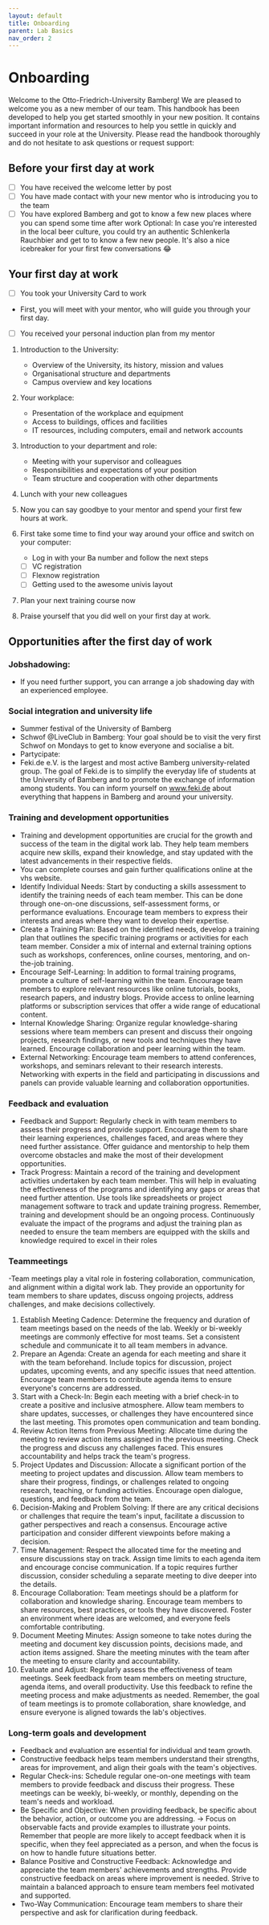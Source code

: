```yaml
---
layout: default
title: Onboarding
parent: Lab Basics
nav_order: 2
---
```


# Onboarding

Welcome to the Otto-Friedrich-University Bamberg! We are pleased to welcome you as a new member of our team. This handbook has been developed to help you get started smoothly in your new position. It contains important information and resources to help you settle in quickly and succeed in your role at the University. Please read the handbook thoroughly and do not hesitate to ask questions or request support:

## Before your first day at work
- [ ] You have received the welcome letter by post
- [ ] You have made contact with your new mentor who is introducing you to the team
- [ ] You have explored Bamberg and got to know a few new places where you can spend some time after work
 Optional: In case you're interested in the local beer culture, you could try an authentic Schlenkerla Rauchbier and get to to know a few new people. It's also a nice icebreaker for your first few conversations :joy:

## Your first day at work 
- [ ] You took your University Card to work 
- First, you will meet with your mentor, who will guide you through your first day. 
- [ ] You received your personal induction plan from my mentor
1. Introduction to the University:
	- Overview of the University, its history, mission and values
	- Organisational structure and departments
	- Campus overview and key locations

2. Your workplace:
	- Presentation of the workplace and equipment
	- Access to buildings, offices and facilities
	- IT resources, including computers, email and network accounts

3. Introduction to your department and role: 
	- Meeting with your supervisor and colleagues
	- Responsibilities and expectations of your position
	- Team structure and cooperation with other departments

4. Lunch with your new colleagues 

5. Now you can say goodbye to your mentor and spend your first few hours at work. 

6. First take some time to find your way around your office and switch on your computer: 
	- Log in with your Ba number and follow the next steps 
	- [ ] VC registration 
	- [ ] Flexnow registration 
	- [ ] Getting used to the awesome univis layout

7. Plan your next training course now

8. Praise yourself that you did well on your first day at work. 

## Opportunities after the first day of work 

### Jobshadowing: 
- If you need further support, you can arrange a job shadowing day with an experienced employee. 

### Social integration and university life
- Summer festival of the University of Bamberg 
- Schwof @LiveClub in Bamberg: Your goal should be to visit the very first Schwof on Mondays to get to know everyone and socialise a bit.
- Partycipate:
- Feki.de e.V. is the largest and most active Bamberg university-related group. The goal of Feki.de is to simplify the everyday life of students at the University of Bamberg and to promote the exchange of information among students. You can inform yourself on www.feki.de about everything that happens in Bamberg and around your university.

### Training and development opportunities

- Training and development opportunities are crucial for the growth and success of the team in the digital work lab. They help team members acquire new skills, expand their knowledge, and stay updated with the latest advancements in their respective fields. 
- You can complete courses and gain further qualifications online at the vhs website.
- Identify Individual Needs: Start by conducting a skills assessment to identify the training needs of each team member. This can be done through one-on-one discussions, self-assessment forms, or performance evaluations. Encourage team members to express their interests and areas where they want to develop their expertise.
- Create a Training Plan: Based on the identified needs, develop a training plan that outlines the specific training programs or activities for each team member. Consider a mix of internal and external training options such as workshops, conferences, online courses, mentoring, and on-the-job training.
- Encourage Self-Learning: In addition to formal training programs, promote a culture of self-learning within the team. Encourage team members to explore relevant resources like online tutorials, books, research papers, and industry blogs. Provide access to online learning platforms or subscription services that offer a wide range of educational content.
- Internal Knowledge Sharing: Organize regular knowledge-sharing sessions where team members can present and discuss their ongoing projects, research findings, or new tools and techniques they have learned. Encourage collaboration and peer learning within the team.
- External Networking: Encourage team members to attend conferences, workshops, and seminars relevant to their research interests. Networking with experts in the field and participating in discussions and panels can provide valuable learning and collaboration opportunities.

### Feedback and evaluation

- Feedback and Support: Regularly check in with team members to assess their progress and provide support. Encourage them to share their learning experiences, challenges faced, and areas where they need further assistance. Offer guidance and mentorship to help them overcome obstacles and make the most of their development opportunities.
- Track Progress: Maintain a record of the training and development activities undertaken by each team member. This will help in evaluating the effectiveness of the programs and identifying any gaps or areas that need further attention. Use tools like spreadsheets or project management software to track and update training progress.
Remember, training and development should be an ongoing process. Continuously evaluate the impact of the programs and adjust the training plan as needed to ensure the team members are equipped with the skills and knowledge required to excel in their roles

### Teammeetings

-Team meetings play a vital role in fostering collaboration, communication, and alignment within a digital work lab. They provide an opportunity for team members to share updates, discuss ongoing projects, address challenges, and make decisions collectively. 

1. Establish Meeting Cadence: Determine the frequency and duration of team meetings based on the needs of the lab. Weekly or bi-weekly meetings are commonly effective for most teams. Set a consistent schedule and communicate it to all team members in advance.
2. Prepare an Agenda: Create an agenda for each meeting and share it with the team beforehand. Include topics for discussion, project updates, upcoming events, and any specific issues that need attention. Encourage team members to contribute agenda items to ensure everyone's concerns are addressed.
3. Start with a Check-In: Begin each meeting with a brief check-in to create a positive and inclusive atmosphere. Allow team members to share updates, successes, or challenges they have encountered since the last meeting. This promotes open communication and team bonding.
4. Review Action Items from Previous Meeting: Allocate time during the meeting to review action items assigned in the previous meeting. Check the progress and discuss any challenges faced. This ensures accountability and helps track the team's progress.
5. Project Updates and Discussion: Allocate a significant portion of the meeting to project updates and discussion. Allow team members to share their progress, findings, or challenges related to ongoing research, teaching, or funding activities. Encourage open dialogue, questions, and feedback from the team.
6. Decision-Making and Problem Solving: If there are any critical decisions or challenges that require the team's input, facilitate a discussion to gather perspectives and reach a consensus. Encourage active participation and consider different viewpoints before making a decision.
7. Time Management: Respect the allocated time for the meeting and ensure discussions stay on track. Assign time limits to each agenda item and encourage concise communication. If a topic requires further discussion, consider scheduling a separate meeting to dive deeper into the details.
8. Encourage Collaboration: Team meetings should be a platform for collaboration and knowledge sharing. Encourage team members to share resources, best practices, or tools they have discovered. Foster an environment where ideas are welcomed, and everyone feels comfortable contributing.
9. Document Meeting Minutes: Assign someone to take notes during the meeting and document key discussion points, decisions made, and action items assigned. Share the meeting minutes with the team after the meeting to ensure clarity and accountability.
10. Evaluate and Adjust: Regularly assess the effectiveness of team meetings. Seek feedback from team members on meeting structure, agenda items, and overall productivity. Use this feedback to refine the meeting process and make adjustments as needed.
Remember, the goal of team meetings is to promote collaboration, share knowledge, and ensure everyone is aligned towards the lab's objectives.

### Long-term goals and development

- Feedback and evaluation are essential for individual and team growth.
- Constructive feedback helps team members understand their strengths, areas for improvement, and align their goals with the team's objectives. 
- Regular Check-ins: Schedule regular one-on-one meetings with team members to provide feedback and discuss their progress. These meetings can be weekly, bi-weekly, or monthly, depending on the team's needs and workload.
- Be Specific and Objective: When providing feedback, be specific about the behavior, action, or outcome you are addressing.   -> Focus on observable facts and provide examples to illustrate your points. Remember that people are more likely to accept feedback when it is specific, when they feel appreciated as a person, and when the focus is on how to handle future situations better.
- Balance Positive and Constructive Feedback: Acknowledge and appreciate the team members' achievements and strengths. Provide constructive feedback on areas where improvement is needed. Strive to maintain a balanced approach to ensure team members feel motivated and supported.
- Two-Way Communication: Encourage team members to share their perspective and ask for clarification during feedback.

